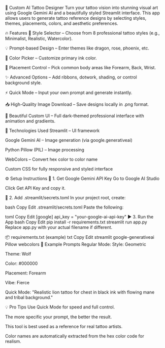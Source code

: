 🎨 Custom AI Tattoo Designer
Turn your tattoo vision into stunning visual art using Google Gemini AI and a beautifully styled Streamlit interface. This app allows users to generate tattoo reference designs by selecting styles, themes, placements, colors, and aesthetic preferences.

🔥 Features
🎯 Style Selector – Choose from 8 professional tattoo styles (e.g., Minimalist, Realistic, Watercolor).

💡 Prompt-based Design – Enter themes like dragon, rose, phoenix, etc.

🎨 Color Picker – Customize primary ink color.

🧍 Placement Control – Pick common body areas like Forearm, Back, Wrist.

✨ Advanced Options – Add ribbons, dotwork, shading, or control background style.

⚡ Quick Mode – Input your own prompt and generate instantly.

📥 High-Quality Image Download – Save designs locally in .png format.

💅 Beautiful Custom UI – Full dark-themed professional interface with animation and gradients.


🧰 Technologies Used
Streamlit – UI framework

Google Gemini AI – Image generation (via google.generativeai)

Python Pillow (PIL) – Image processing

WebColors – Convert hex color to color name

Custom CSS for fully responsive and styled interface

⚙️ Setup Instructions
🔑 1. Get Google Gemini API Key
Go to Google AI Studio

Click Get API Key and copy it.

📁 2. Add .streamlit/secrets.toml
In your project root, create:

bash
Copy
Edit
.streamlit/secrets.toml
Paste the following:

toml
Copy
Edit
[google]
api_key = "your-google-ai-api-key"
▶️ 3. Run the App
bash
Copy
Edit
pip install -r requirements.txt
streamlit run app.py
Replace app.py with your actual filename if different.

📦 requirements.txt (example)
txt
Copy
Edit
streamlit
google-generativeai
Pillow
webcolors
📌 Example Prompts
Regular Mode:
Style: Geometric

Theme: Wolf

Color: #000000

Placement: Forearm

Vibe: Fierce

Quick Mode:
"Realistic lion tattoo for chest in black ink with flowing mane and tribal background."

💡 Pro Tips
Use Quick Mode for speed and full control.

The more specific your prompt, the better the result.

This tool is best used as a reference for real tattoo artists.

Color names are automatically extracted from the hex color code for realism.
